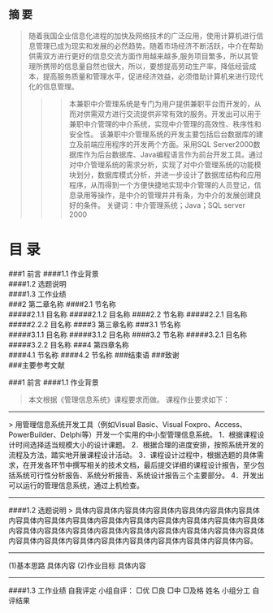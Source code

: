 摘     要
----------------------------------
>  随着我国企业信息化进程的加快及网络技术的广泛应用，使用计算机进行信息管理已成为现实和发展的必然趋势。随着市场经济不断活跃，中介在帮助供需双方进行更好的信息交流方面作用越来越多,服务项目繁多，所以其管理所携带的信息量自然也很大，所以，要想提高劳动生产率，降低经营成本，提高服务质量和管理水平，促进经济效益，必须借助计算机来进行现代化的信息管理。  
>  >>本兼职中介管理系统是专门为用户提供兼职平台而开发的，从而对供需双方进行交流提供非常有效的服务。开发出可以用于兼职中介管理的中介系统，实现中介管理的高效性、秩序性和安全性。
>  >>该兼职中介管理系统的开发主要包括后台数据库的建立及前端应用程序的开发两个方面。采用SQL Server2000数据库作为后台数据库、Java编程语言作为前台开发工具。通过对中介管理系统的需求分析，实现了对中介管理系统的功能模块划分，数据库模式分析，并进一步设计了数据库结构和应用程序，从而得到一个方便快捷地实现中介管理的人员登记，信息录用等操作，是中介的管理井井有条，为中介的发展创建良好的条件。
关键词：中介管理系统；Java；SQL server 2000

 

目    录
===================================  
###1 前言	
####1.1  作业背景	
####1.2  选题说明	
####1.3  工作业绩	
###2  第二章名称	
####2.1   节名称	
#####2.1.1  目名称	
#####2.1.2  目名称	
####2.2 节名称	
#####2.2.1  目名称	
#####2.2.2  目名称	
####3 第三章名称	
###3.1   节名称	
#####3.1.1  目名称	
#####3.1.2  目名称	
####3.2 节名称	
#####3.2.1  目名称	
#####3.2.2  目名称	
###4 第四章名称	
####4.1   节名称
####4.2   节名称
###结束语
###致谢	
###主要参考文献	

###1 前言
####1.1  作业背景
>  本文根据《管理信息系统》课程要求而做。
  课程作业要求如下：
<hr>
>  用管理信息系统开发工具（例如Visual Basic、Visual Foxpro、Access、PowerBuilder、Delphi等）开发一个实用的中小型管理信息系统。
1．根据课程设计时间选择适当规模大小的设计课题。
2．根据合理的进度安排，按照系统开发的流程及方法，踏实地开展课程设计活动。
3．课程设计过程中，根据选题的具体需求，在开发各环节中撰写相关的技术文档，最后提交详细的课程设计报告，至少包括系统可行性分析报告、系统分析报告、系统设计报告三个主要部分。
4．开发出可以运行的管理信息系统，通过上机检查。
<hr>
####1.2  选题说明
> 具体内容具体内容具体内容具体内容具体内容具体内容具体内容具体内容具体内容具体内容具体内容具体内容具体内容具体内容具体内容具体内容具体内容具体内容具体内容具体内容具体内容具体内容具体内容具体内容具体内容具体内容具体内容具体内容具体内容具体内容具体内容具体内容具体内容。
<hr>
(1)基本思路
具体内容
(2)作业目标
具体内容
<hr>
####1.3  工作业绩
自我评定   小组自评：   □优    □良   □中  □及格
姓名	小组分工	自评结果
		
		
		
		
		

 

